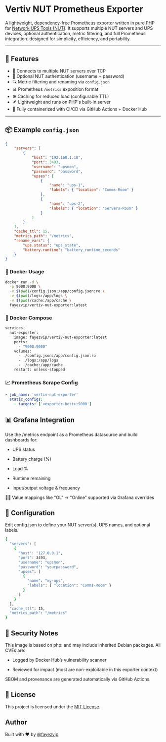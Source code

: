 # Vertiv NUT Prometheus Exporter

A lightweight, dependency-free Prometheus exporter written in pure PHP for [Network UPS Tools (NUT)](https://networkupstools.org/). It supports multiple NUT servers and UPS devices, optional authentication, metric filtering, and full Prometheus integration. designed for simplicity, efficiency, and portability.

---

## 🔌 Features

- 🚀 Connects to multiple NUT servers over TCP
- 🔐 Optional NUT authentication (username + password)
- 🔍 Metric filtering and renaming via `config.json`
- 📊 Prometheus `/metrics` exposition format
- ⚙️ Caching for reduced load (configurable TTL)
- 🪶 Lightweight and runs on PHP's built-in server
- 🐳 Fully containerized with CI/CD via GitHub Actions + Docker Hub

---

## 📦 Example `config.json`

```json
{
	"servers": [
		{
			"host": "192.168.1.10",
			"port": 3493,
			"username": "upsmon",
			"password": "password",
			"upses": [
				{
					"name": "ups-1",
					"labels": { "location": "Comms-Room" }
				},
				{
					"name": "ups-2",
					"labels": { "location": "Servers-Room" }
				}
			]
		}
	],
	"cache_ttl": 15,
	"metrics_path": "/metrics",
	"rename_vars": {
		"ups.status": "ups_state",
		"battery.runtime": "battery_runtime_seconds"
	}
}
```

### 🐳 Docker Usage

```bash
docker run -d \
  -p 9000:9000 \
  -v $(pwd)/config.json:/app/config.json:ro \
  -v $(pwd)/logs:/app/logs \
  -v $(pwd)/cache:/app/cache \
  fayezvip/vertiv-nut-exporter:latest

```

### 🔧 Docker Compose

```bash
services:
  nut-exporter:
    image: fayezvip/vertiv-nut-exporter:latest
    ports:
      - "9000:9000"
    volumes:
      - ./config.json:/app/config.json:ro
      - ./logs:/app/logs
      - ./cache:/app/cache
    restart: unless-stopped
```

### 📈 Prometheus Scrape Config

```yaml
- job_name: 'vertiv-nut-exporter'
  static_configs:
    - targets: ['<exporter-host>:9000']
```

## 📊 Grafana Integration

Use the /metrics endpoint as a Prometheus datasource and build dashboards for:

- UPS status

- Battery charge (%)

- Load %

- Runtime remaining

- Input/output voltage & frequency

🧙‍♂️ Value mappings like "OL" → "Online" supported via Grafana overrides

## 📝 Configuration

Edit config.json to define your NUT server(s), UPS names, and optional labels.

```bash
{
  "servers": [
    {
      "host": "127.0.0.1",
      "port": 3493,
      "username": "upsmon",
      "password": "yourpassword",
      "upses": [
        {
          "name": "my-ups",
          "labels": { "location": "Comms-Room" }
        }
      ]
    }
  ],
  "cache_ttl": 15,
  "metrics_path": "/metrics"
}


```

## 🔐 Security Notes

This image is based on php:<tag> and may include inherited Debian packages. All CVEs are:

- Logged by Docker Hub’s vulnerability scanner

- Reviewed for impact (most are non-exploitable in this exporter context)

SBOM and provenance are generated automatically via GitHub Actions.

## 📄 License

This project is licensed under the <a href="LICENSE">MIT License</a>.

## Author

Built with ❤️ by <a href="https://github.com/fayezvip">@fayezvip</a>
